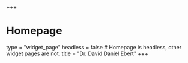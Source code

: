 +++
  # Homepage
  type = "widget_page"
  headless = false  # Homepage is headless, other widget pages are not.
  title = "Dr. David Daniel Ebert"
+++
    